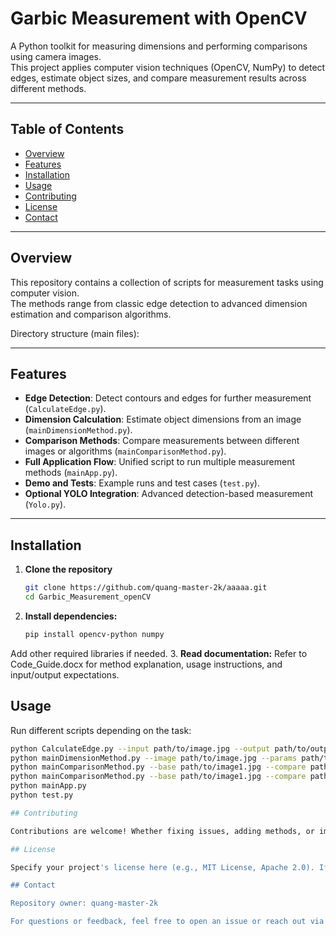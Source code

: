 # Garbic Measurement with OpenCV

A Python toolkit for measuring dimensions and performing comparisons using camera images.  
This project applies computer vision techniques (OpenCV, NumPy) to detect edges, estimate object sizes, and compare measurement results across different methods.

---

## Table of Contents

- [Overview](#overview)  
- [Features](#features)  
- [Installation](#installation)  
- [Usage](#usage)  
- [Contributing](#contributing)  
- [License](#license)  
- [Contact](#contact)

---

## Overview

This repository contains a collection of scripts for measurement tasks using computer vision.  
The methods range from classic edge detection to advanced dimension estimation and comparison algorithms.

Directory structure (main files):


---

## Features

- **Edge Detection**: Detect contours and edges for further measurement (`CalculateEdge.py`).  
- **Dimension Calculation**: Estimate object dimensions from an image (`mainDimensionMethod.py`).  
- **Comparison Methods**: Compare measurements between different images or algorithms (`mainComparisonMethod.py`).  
- **Full Application Flow**: Unified script to run multiple measurement methods (`mainApp.py`).  
- **Demo and Tests**: Example runs and test cases (`test.py`).  
- **Optional YOLO Integration**: Advanced detection-based measurement (`Yolo.py`).  

---

## Installation

1. **Clone the repository**
   ```bash
   git clone https://github.com/quang-master-2k/aaaaa.git
   cd Garbic_Measurement_openCV
2. **Install dependencies:**
   ```bash
   pip install opencv-python numpy
Add other required libraries if needed.
3. **Read documentation:**
Refer to Code_Guide.docx for method explanation, usage instructions, and input/output expectations.

## Usage
Run different scripts depending on the task:
   ```bash
   python CalculateEdge.py --input path/to/image.jpg --output path/to/output.jpg
   python mainDimensionMethod.py --image path/to/image.jpg --params path/to/params.json
   python mainComparisonMethod.py --base path/to/image1.jpg --compare path/to/image2.jpg
   python mainComparisonMethod.py --base path/to/image1.jpg --compare path/to/image2.jpg
   python mainApp.py
   python test.py

## Contributing

Contributions are welcome! Whether fixing issues, adding methods, or improving documentation—feel free to open a pull request or issue.

## License

Specify your project's license here (e.g., MIT License, Apache 2.0). If not yet defined, consider adding one for clarity.

## Contact

Repository owner: quang-master-2k

For questions or feedback, feel free to open an issue or reach out via GitHub.

